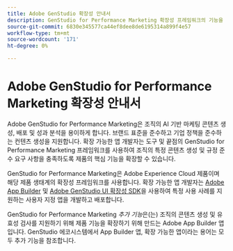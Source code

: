 ```yaml
---
title: Adobe GenStudio 확장성 안내서
description: GenStudio for Performance Marketing 확장성 프레임워크의 기능을 살펴보십시오.
source-git-commit: 6830e345577ca44ef8dee8de6195314a899f4e57
workflow-type: tm+mt
source-wordcount: '171'
ht-degree: 0%

---
```


# Adobe GenStudio for Performance Marketing 확장성 안내서

Adobe GenStudio for Performance Marketing은 조직의 AI 기반 마케팅 콘텐츠 생성, 배포 및 성과 분석을 용이하게 합니다. 브랜드 표준을 준수하고 기업 정책을 준수하는 컨텐츠 생성을 지원합니다. 확장 가능한 앱 개발자는 도구 및 끝점의 GenStudio for Performance Marketing 프레임워크를 사용하여 조직의 특정 콘텐츠 생성 및 규정 준수 요구 사항을 충족하도록 제품의 핵심 기능을 확장할 수 있습니다.

GenStudio for Performance Marketing은 Adobe Experience Cloud 제품이며 해당 제품 생태계의 확장성 프레임워크를 사용합니다. 확장 가능한 앱 개발자는 [Adobe App Builder](https://developer.adobe.com/app-builder/) 및 [Adobe GenStudio UI 확장성 SDK](https://github.com/adobe/genstudio-uix-sdk)을 사용하여 특정 사용 사례를 지원하는 사용자 지정 앱을 개발하고 배포합니다.

GenStudio for Performance Marketing _추가 기능_&#x200B;은(는) 조직의 콘텐츠 생성 및 유효성 검사를 지원하기 위해 제품 기능을 확장하기 위해 만드는 Adobe App Builder 앱입니다. GenStudio 에코시스템에서 App Builder 앱, 확장 가능한 앱이라는 용어는 모두 추가 기능을 참조합니다.
